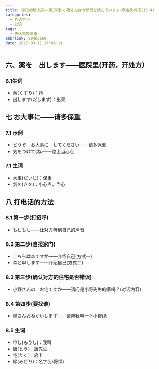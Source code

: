 ```yaml
---
title: 标日初级上册——第15课-小野さんは今新聞を読んでいます-表达及词语(15.4)
categories:
  - 外语学习
  - 日语
tags:
  - 表达式及词语
abbrlink: 984b6a60
date: 2020-03-11 17:06:11
---
```

## 六、薬を　出します——医院里(开药，开处方）

### 6.1生词

* 薬(くすり)：药
* 出します(だします)：出来

<!--more-->
## 七 お大事に——请多保重

### 7.1 示例

* どうぞ　お大事に　してください——请多保重
* 気をつけて(ね)——路上当心点

### 7.1 生词

* 大事(だいじ)：保重
* 気を(きを)：小心点，当心

## 八 打电话的方法

### 8.1 第一步(打招呼)

* もしもし——让对方听到自己的声音

### 8.2 第二步(自报家门)

* こちらは森ですが——介绍自己(方式一)
* 森と申します——介绍自己(方式二)

### 8.3 第三步(确认对方的住宅是否错误)

* 小野さんの　お宅ですか——请问是小野先生的家吗？(对话内容)

### 8.4 第四步(要找谁)

* 緑さんおねがいします——请帮我叫一下小野绿

### 8.5 生词

* 申し(もうし)：我叫
* 唐(とう)：唐先生
* 宅(たく)：府上
* 緑(みどり)：名字(小野绿)